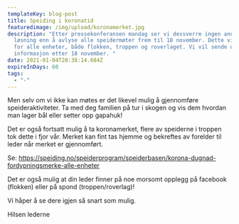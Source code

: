 ```yaml
---
templateKey: blog-post
title: Speiding i koronatid
featuredimage: /img/upload/koronamerket.jpg
description: "Etter pressekonferansen mandag ser vi dessverre ingen annen
  løsning enn å avlyse alle speidermøter frem til 18 november. Dette vil gjelde
  for alle enheter, både flokken, troppen og roverlaget. Vi vil sende ut ny
  informasjon etter 18 november. "
date: 2021-01-04T20:38:14.684Z
expireInDays: 60
tags:
  - "-"
---
```

Men selv om vi ikke kan møtes er det likevel mulig å gjennomføre speideraktiviteter. Ta med deg familien på tur i skogen og vis dem hvordan man lager bål eller setter opp gapahuk! 

Det er også fortsatt mulig å ta koronamerket, flere av speiderne i troppen tok dette i fjor vår. Merket kan fint tas hjemme og bekreftes av forelder til leder når merket er gjennomført. 

Se: https://speiding.no/speiderprogram/speiderbasen/korona-dugnad-fordypningsmerke-alle-enheter

Det er også mulig at din leder finner på noe morsomt opplegg på facebook (flokken) eller på spond (troppen/roverlag)! 

Vi håper å se dere igjen så snart som mulig.

Hilsen lederne